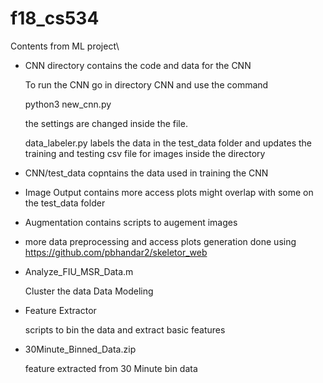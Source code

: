 # f18_cs534

Contents from ML project\

- CNN directory contains the code and data for the CNN

	To run the CNN go in directory CNN and use the command 

	python3 new_cnn.py

	the settings are changed inside the file. 

	data_labeler.py labels the data in the test_data folder and updates the training and testing csv file for images inside the directory 

- CNN/test_data 
	copntains the data used in training the CNN
	
- Image Output
	contains more access plots might overlap with some on the test_data folder

- Augmentation
	contains scripts to augement images 

- more data preprocessing and access plots generation done using https://github.com/pbhandar2/skeletor_web


- Analyze_FIU_MSR_Data.m

	Cluster the data
	Data Modeling 

- Feature Extractor

	scripts to bin the data and extract basic features 

- 30Minute_Binned_Data.zip

	feature extracted from 30 Minute bin data
